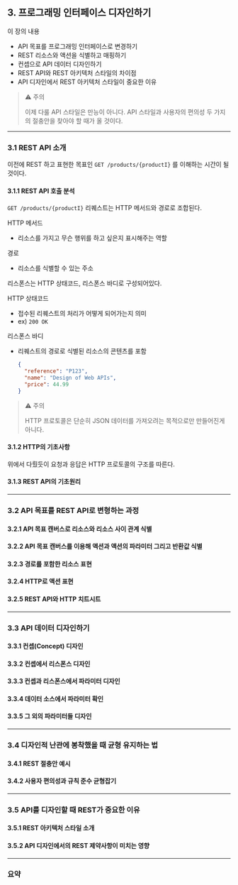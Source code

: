 ## 3. 프로그래밍 인터페이스 디자인하기

이 장의 내용

- API 목표를 프로그래밍 인터페이스로 변경하기
- REST 리소스와 액션을 식별하고 매핑하기
- 컨셉으로 API 데이터 디자인하기
- REST API와 REST 아키텍처 스타일의 차이점
- API 디자인에서 REST 아키텍처 스타일이 중요한 이유

> ⚠️ 주의
>
> 이제 다룰 API 스타일은 만능이 아니다. API 스타일과 사용자의 편의성 두 가지의 절충안을 찾아야 할 때가 올 것이다.

---

### 3.1 REST API 소개

이전에 REST 하고  표현한 목표인 `GET /products/{productI}` 를 이해하는 시간이 될 것이다.



#### 3.1.1 REST API 호출 분석

`GET /products/{productI}` 리퀘스트는 HTTP 메서드와 경로로 조합된다.

HTTP 메서드

- 리소스를 가지고 무슨 행위를 하고 싶은지 표시해주는 역할

경로

- 리소스를 식별할 수 있는 주소



리스폰스는 HTTP 상태코드, 리스폰스 바디로 구성되어있다.

HTTP 상태코드

- 접수된 리퀘스트의 처리가 어떻게 되어가는지 의미
- ex) `200 OK` 

리스폰스 바디

- 리퀘스트의 경로로 식별된 리소스의 콘텐츠를 포함

  ```json
  {
  	"reference": "P123",
    "name": "Design of Web APIs",
    "price": 44.99
  }
  ```



> ⚠️ 주의
>
> HTTP 프로토콜은 단순히 JSON 데이터를 가져오려는 목적으로만 만들어진게 아니다.



#### 3.1.2 HTTP의 기초사항

위에서 다뤘듯이 요청과 응답은 HTTP 프로토콜의 구조를 따른다.



#### 3.1.3 REST API의 기초원리







---

### 3.2 API 목표를 REST API로 변형하는 과정

#### 3.2.1 API 목표 캔버스로 리소스와 리소스 사이 관계 식별

#### 3.2.2 API 목표 캔버스를 이용해 액션과 액션의 파라미터 그리고 반환값 식별

#### 3.2.3 경로를 포함한 리소스 표현

#### 3.2.4 HTTP로 액션 표현

#### 3.2.5 REST API와 HTTP 치트시트

---

### 3.3 API 데이터 디자인하기

#### 3.3.1 컨셉(Concept) 디자인

#### 3.3.2 컨셉에서 리스폰스 디자인

#### 3.3.3 컨셉과 리스폰스에서 파라미터 디자인

#### 3.3.4 데이터 소스에서 파라미터 확인

#### 3.3.5 그 외의 파라미터들 디자인

---

### 3.4 디자인적 난관에 봉착했을 때 균형 유지하는 법

#### 3.4.1 REST 절충안 예시

#### 3.4.2 사용자 편의성과 규칙 준수 균형잡기

---

### 3.5 API를 디자인할 때 REST가 중요한 이유

#### 3.5.1 REST 아키텍처 스타일 소개

#### 3.5.2 API 디자인에서의 REST 제약사항이 미치는 영향

---

### 요약